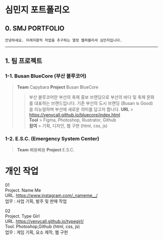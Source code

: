 # 심민지 포트폴리오
  ## 0. SMJ PORTFOLIO
    안녕하세요. 미래지향적 작업을 추구하는 열정 웹퍼블리셔 심민지입니다.

---

## 1. 팀 프로젝트
### 1-1. Busan BlueCore (부산 블루코어)

> **Team** Capybara
> **Project** Busan BlueCore
>   >부산 블루코어란 부산의 축제 홍보 브랜딩으로 부산의 바다 및 축제 문화를 대표하는 브랜드입니다. 기존 부산의 도시 브랜딩 (Busan is Good) 을 리뉴얼하며 부산에 새로운 의미를 담고자 합니다.
> **URL**  >  <https://yenycall.github.io/bluecore/index.html>   
> **Tool**  >  Figma, Photoshop, Illustrator, Github    
> **참여**  >  기획, 디자인, 웹 구현 (html, css, js)

### 1-2. E.S.C. (Emergency System Center)
> **Team** 삐용삐용
> **Project** E.S.C.

# 개인 작업

01 <br>
Project. Name Me <br>
URL. https://www.instagram.com/_nameme__/ <br>
업무 : 사업 기획, 발주 및 판매 작업

02 <br>
Project. Type Girl <br>
URL. https://yenycall.github.io/typegirl/ <br>
Tool. Photoshop,Github (html, css, js) <br>
업무 : 게임 기획, 요소 제작, 웹 구현
